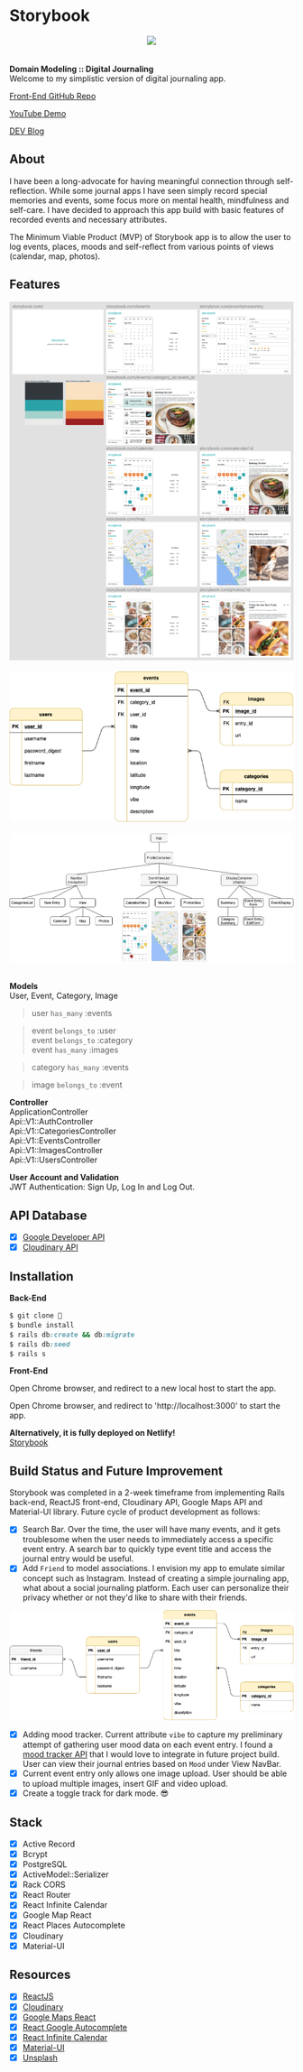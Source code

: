 # Storybook

<div align="center">
  <img src="public/images/back_end.gif">
</div>

<br>

<strong>Domain Modeling :: Digital Journaling</strong><br>
Welcome to my simplistic version of digital journaling app.<br>

<p><a href="https://github.com/fentybit/Storybook_frontend">Front-End GitHub Repo</a></p>
<p><a href="https://youtu.be/vlcJ1QT3M_M">YouTube Demo</a></p>
<p><a href="https://dev.to/fentybit/storybook-4p2g">DEV Blog</a></p>

## About

<p>I have been a long-advocate for having meaningful connection through self-reflection. While some journal apps I have seen simply record special memories and events, some focus more on mental health, mindfulness and self-care. I have decided to approach this app build with basic features of recorded events and necessary attributes. </p>
<p>The Minimum Viable Product (MVP) of Storybook app is to allow the user to log events, places, moods and self-reflect from various points of views (calendar, map, photos).</p>

## Features

<div align="center">
  <img src="public/images/wireframe.png">
</div>

<br>

<div align="center">
  <img src="public/images/erd_present.png">
</div>

<br>

<div align="center">
  <img src="public/images/components.png">
</div>

<br>

**Models** <br>
User, Event, Category, Image<br>

> user `has_many` :events

> event `belongs_to` :user<br>
> event `belongs_to` :category<br>
> event `has_many` :images

> category `has_many` :events

> image `belongs_to` :event

**Controller** <br>
ApplicationController<br>
Api::V1::AuthController<br>
Api::V1::CategoriesController<br>
Api::V1::EventsController<br>
Api::V1::ImagesController<br>
Api::V1::UsersController<br>

**User Account and Validation** <br>
JWT Authentication: Sign Up, Log In and Log Out.<br>

## API Database

- [x] <a href="https://console.cloud.google.com/apis/dashboard">Google Developer API</a>
- [x] <a href="https://cloudinary.com/">Cloudinary API</a>

## Installation

<strong>Back-End</strong>

```ruby
$ git clone 👾
$ bundle install
$ rails db:create && db:migrate
$ rails db:seed
$ rails s
```

<strong>Front-End</strong>

<p>Open Chrome browser, and redirect to a new local host to start the app.</p>

Open Chrome browser, and redirect to 'http://localhost:3000' to start the app.

**Alternatively, it is fully deployed on Netlify!**
<br>
<a href="https://your-storybook.netlify.app">Storybook</a>

## Build Status and Future Improvement

<p>Storybook was completed in a 2-week timeframe from implementing Rails back-end, ReactJS front-end, Cloudinary API, Google Maps API and Material-UI library. Future cycle of product development as follows:</p>

- [x] Search Bar. Over the time, the user will have many events, and it gets troublesome when the user needs to immediately access a specific event entry. A search bar to quickly type event title and access the journal entry would be useful.
- [x] Add `Friend` to model associations. I envision my app to emulate similar concept such as Instagram. Instead of creating a simple journaling app, what about a social journaling platform. Each user can personalize their privacy whether or not they'd like to share with their friends.

<div align="center">
  <img src="public/images/erd_future.png">
</div>

- [x] Adding mood tracker. Current attribute `vibe` to capture my preliminary attempt of gathering user mood data on each event entry. I found a [mood tracker API](https://github.com/drypycode/MoodTracker-API) that I would love to integrate in future project build. User can view their journal entries based on `Mood` under View NavBar.
- [x] Current event entry only allows one image upload. User should be able to upload multiple images, insert GIF and video upload.
- [x] Create a toggle track for dark mode. 😎

## Stack

- [x] Active Record
- [x] Bcrypt
- [x] PostgreSQL
- [x] ActiveModel::Serializer
- [x] Rack CORS
- [x] React Router
- [x] React Infinite Calendar
- [x] Google Map React
- [x] React Places Autocomplete
- [x] Cloudinary
- [x] Material-UI

## Resources

- [x] <a href="https://reactjs.org/">ReactJS</a>
- [x] <a href="https://cloudinary.com/">Cloudinary</a>
- [x] <a href="https://www.npmjs.com/package/google-maps-react">Google Maps React</a>
- [x] <a href="https://www.npmjs.com/package/react-google-autocomplete">React Google Autocomplete</a>
- [x] <a href="https://github.com/clauderic/react-infinite-calendar">React Infinite Calendar</a>
- [x] <a href="https://material-ui.com/">Material-UI</a>
- [x] <a href="https://unsplash.com/">Unsplash</a>
